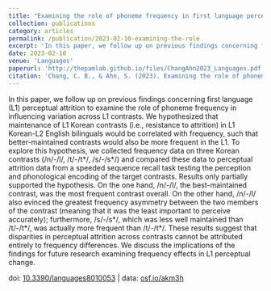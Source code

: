 ```yaml
---
title: "Examining the role of phoneme frequency in first language perceptual attrition"
collection: publications
category: articles
permalink: /publication/2023-02-10-examining-the-role
excerpt: 'In this paper, we follow up on previous findings concerning first language (L1) perceptual attrition to examine the role...'
date: 2023-02-10
venue: 'Languages'
paperurl: 'http://thepamlab.github.io/files/ChangAhn2023_Languages.pdf'
citation: 'Chang, C. B., & Ahn, S. (2023). Examining the role of phoneme frequency in first language perceptual attrition. <i>Languages</i>, <>8</i>(1), 53.'
---
```


In this paper, we follow up on previous findings concerning first language (L1) perceptual attrition to examine the role of phoneme frequency in influencing variation across L1 contrasts. We hypothesized that maintenance of L1 Korean contrasts (i.e., resistance to attrition) in L1 Korean-L2 English bilinguals would be correlated with frequency, such that better-maintained contrasts would also be more frequent in the L1. To explore this hypothesis, we collected frequency data on three Korean contrasts (/n/-/l/, /t/-/t*/, /s/-/s*/) and compared these data to perceptual attrition data from a speeded sequence recall task testing the perception and phonological encoding of the target contrasts. Results only partially supported the hypothesis. On the one hand, /n/-/l/, the best-maintained contrast, was the most frequent contrast overall. On the other hand, /n/-/l/ also evinced the greatest frequency asymmetry between the two members of the contrast (meaning that it was the least important to perceive accurately); furthermore, /s/-/s*/, which was less well maintained than /t/-/t*/, was actually more frequent than /t/-/t*/. These results suggest that disparities in perceptual attrition across contrasts cannot be attributed entirely to frequency differences. We discuss the implications of the findings for future research examining frequency effects in L1 perceptual change.

doi: <a href="https://doi.org/10.3390/languages8010053" target="_blank">10.3390/languages8010053</a> | data: <a href="https://osf.io/akm3h/" target="_blank">osf.io/akm3h</a>
